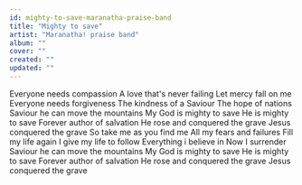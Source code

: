 ```yaml
---
id: mighty-to-save-maranatha-praise-band
title: "Mighty to save"
artist: "Maranatha! praise band"
album: ""
cover: ""
created: ""
updated: ""
---
```


Everyone needs compassion
A love that's never failing
Let mercy fall on me
Everyone needs forgiveness
The kindness of a Saviour
The hope of nations
Saviour he can move the mountains
My God is mighty to save
He is mighty to save
Forever author of salvation
He rose and conquered the grave
Jesus conquered the grave
So take me as you find me
All my fears and failures
Fill my life again
I give my life to follow
Everything i believe in
Now I surrender
Saviour he can move the mountains
My God is mighty to save
He is mighty to save
Forever author of salvation
He rose and conquered the grave
Jesus conquered the grave